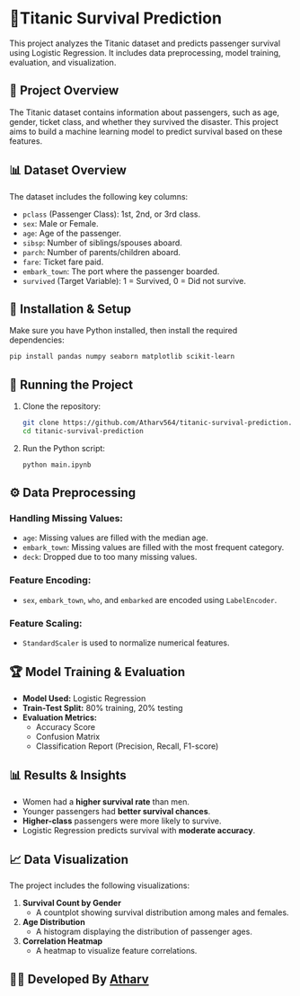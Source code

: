 # 🚢Titanic Survival Prediction

This project analyzes the Titanic dataset and predicts passenger survival using Logistic Regression. It includes data preprocessing, model training, evaluation, and visualization.

## 📌 Project Overview

The Titanic dataset contains information about passengers, such as age, gender, ticket class, and whether they survived the disaster. This project aims to build a machine learning model to predict survival based on these features.

## 📊 Dataset Overview

The dataset includes the following key columns:

- `pclass` (Passenger Class): 1st, 2nd, or 3rd class.
- `sex`: Male or Female.
- `age`: Age of the passenger.
- `sibsp`: Number of siblings/spouses aboard.
- `parch`: Number of parents/children aboard.
- `fare`: Ticket fare paid.
- `embark_town`: The port where the passenger boarded.
- `survived` (Target Variable): 1 = Survived, 0 = Did not survive.

## 🔧 Installation & Setup

Make sure you have Python installed, then install the required dependencies:

```bash
pip install pandas numpy seaborn matplotlib scikit-learn
```

## 🚀 Running the Project

1. Clone the repository:

   ```bash
   git clone https://github.com/Atharv564/titanic-survival-prediction.git
   cd titanic-survival-prediction
   ```

2. Run the Python script:

    ```bash
    python main.ipynb
    ```

## ⚙️ Data Preprocessing

### Handling Missing Values:
- `age`: Missing values are filled with the median age.
- `embark_town`: Missing values are filled with the most frequent category.
- `deck`: Dropped due to too many missing values.

### Feature Encoding:
- `sex`, `embark_town`, `who`, and `embarked` are encoded using `LabelEncoder`.

### Feature Scaling:
- `StandardScaler` is used to normalize numerical features.

## 🏆 Model Training & Evaluation

- **Model Used:** Logistic Regression
- **Train-Test Split:** 80% training, 20% testing
- **Evaluation Metrics:**
  - Accuracy Score
  - Confusion Matrix
  - Classification Report (Precision, Recall, F1-score)

## 📊 Results & Insights

- Women had a **higher survival rate** than men.
- Younger passengers had **better survival chances**.
- **Higher-class** passengers were more likely to survive.
- Logistic Regression predicts survival with **moderate accuracy**.

## 📈 Data Visualization

The project includes the following visualizations:

1. **Survival Count by Gender**  
   - A countplot showing survival distribution among males and females.
2. **Age Distribution**  
   - A histogram displaying the distribution of passenger ages.
3. **Correlation Heatmap**  
   - A heatmap to visualize feature correlations.
  
## 👨‍💻 Developed By [Atharv](https://github.com/Atharv564)  

